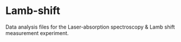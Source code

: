 # Lamb-shift
Data analysis files for the Laser-absorption spectroscopy &amp; Lamb shift measurement experiment.
